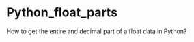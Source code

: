 Python_float_parts
==================

How to get the entire and decimal part of a float data in Python?
